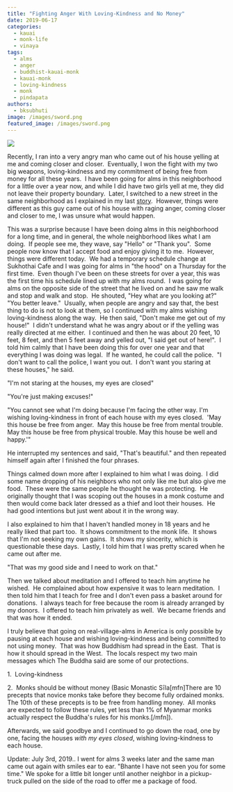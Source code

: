 ```yaml
---
title: "Fighting Anger With Loving-Kindness and No Money"
date: 2019-06-17
categories: 
  - kauai
  - monk-life
  - vinaya
tags: 
  - alms
  - anger
  - buddhist-kauai-monk
  - kauai-monk
  - loving-kindness
  - monk
  - pindapata
authors: 
  - bksubhuti
image: /images/sword.png
featured_image: /images/sword.png
---
```


[![](/images/sword-300x295.png)](https://americanmonk.org/wp-content/uploads/sword.png)

Recently, I ran into a very angry man who came out of his house yelling at me and coming closer and closer.  Eventually, I won the fight with my two big weapons, loving-kindness and my commitment of being free from money for all these years.  I have been going for alms in this neighborhood for a little over a year now, and while I did have two girls yell at me, they did not leave their property boundary.  Later, I switched to a new street in the same neighborhood as I explained in my last [story](https://americanmonk.org/koral-inspires-me/).  However, things were different as this guy came out of his house with raging anger, coming closer and closer to me, I was unsure what would happen.

This was a surprise because I have been doing alms in this neighborhood for a long time, and in general, the whole neighborhood likes what I am doing.  If people see me, they wave, say "Hello" or "Thank you".  Some people now know that I accept food and enjoy giving it to me.  However, things were different today.  We had a temporary schedule change at Sukhothai Cafe and I was going for alms in "the hood" on a Thursday for the first time.  Even though I've been on these streets for over a year, this was the first time his schedule lined up with my alms round.  I was going for alms on the opposite side of the street that he lived on and he saw me walk and stop and walk and stop.  He shouted, "Hey what are you looking at?"  "You better leave."  Usually, when people are angry and say that, the best thing to do is not to look at them, so I continued with my alms wishing loving-kindness along the way.  He then said, "Don't make me get out of my house!"  I didn't understand what he was angry about or if the yelling was really directed at me either.  I continued and then he was about 20 feet, 10 feet, 8 feet, and then 5 feet away and yelled out, "I said get out of here!".  I told him calmly that I have been doing this for over one year and that everything I was doing was legal.  If he wanted, he could call the police.  "I don't want to call the police, I want you out.  I don't want you staring at these houses," he said.

"I'm not staring at the houses, my eyes are closed"

"You're just making excuses!"

"You cannot see what I'm doing because I'm facing the other way. I'm wishing loving-kindness in front of each house with my eyes closed.  'May this house be free from anger.  May this house be free from mental trouble.  May this house be free from physical trouble. May this house be well and happy.'"

He interrupted my sentences and said, "That's beautiful." and then repeated himself again after I finished the four phrases.

Things calmed down more after I explained to him what I was doing.  I did some name dropping of his neighbors who not only like me but also give me food.  These were the same people he thought he was protecting.  He originally thought that I was scoping out the houses in a monk costume and then would come back later dressed as a thief and loot their houses.  He had good intentions but just went about it in the wrong way.

I also explained to him that I haven't handled money in 18 years and he really liked that part too.  It shows commitment to the monk life.  It shows that I'm not seeking my own gains.  It shows my sincerity, which is questionable these days.  Lastly, I told him that I was pretty scared when he came out after me.

"That was my good side and I need to work on that."

Then we talked about meditation and I offered to teach him anytime he wished.  He complained about how expensive it was to learn meditation.  I then told him that I teach for free and I don't even pass a basket around for donations.  I always teach for free because the room is already arranged by my donors.  I offered to teach him privately as well.  We became friends and that was how it ended. 

I truly believe that going on real-village-alms in America is only possible by pausing at each house and wishing loving-kindness and being committed to not using money.  That was how Buddhism had spread in the East.  That is how it should spread in the West.  The locals respect my two main messages which The Buddha said are some of our protections.  

1.  Loving-kindness 

2.  Monks should be without money (Basic Monastic Sīla\[mfn\]There are 10 precepts that novice monks take before they become fully ordained monks. The 10th of these precepts is to be free from handling money.  All monks are expected to follow these rules, yet less than 1% of Myanmar monks actually respect the Buddha's rules for his monks.\[/mfn\]). 

Afterwards, we said goodbye and I continued to go down the road, one by one, facing the houses _with my eyes closed_, wishing loving-kindness to each house.

Update: July 3rd, 2019.. I went for alms 3 weeks later and the same man came out again with smiles ear to ear. "Bhante I have not seen you for some time." We spoke for a little bit longer until another neighbor in a pickup-truck pulled on the side of the road to offer me a package of food.